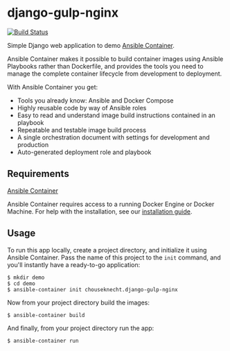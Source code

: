 # django-gulp-nginx

[![Build Status](https://travis-ci.org/chouseknecht/django-gulp-nginx.svg?branch=master)](https://travis-ci.org/chouseknecht/django-gulp-nginx)

Simple Django web application to demo [Ansible Container](https://github.com/ansible/ansible-container).

Ansible Container makes it possible to build container images using Ansible Playbooks rather than Dockerfile, and
provides the tools you need to manage the complete container lifecycle from development to deployment.

With Ansible Container you get: 

- Tools you already know: Ansible and Docker Compose
- Highly reusable code by way of Ansible roles
- Easy to read and understand image build instructions contained in an playbook
- Repeatable and testable image build process
- A single orchestration document with settings for development and production
- Auto-generated deployment role and playbook  

## Requirements

[Ansible Container](https://github.com/ansible/ansible-container)

Ansible Container requires access to a running Docker Engine or Docker Machine. For help with the installation, see
our [installation guide](http://docs.ansible.com/ansible-container/installation.html).


## Usage

To run this app locally, create a project directory, and initialize it using Ansible Container. Pass the name of this
project to the `init` command, and you'll instantly have a ready-to-go application:

```
$ mkdir demo
$ cd demo
$ ansible-container init chouseknecht.django-gulp-nginx 
```

Now from your project directory build the images:

```
$ ansible-container build
```

And finally, from your project directory run the app:

```
$ ansible-container run
```
 
